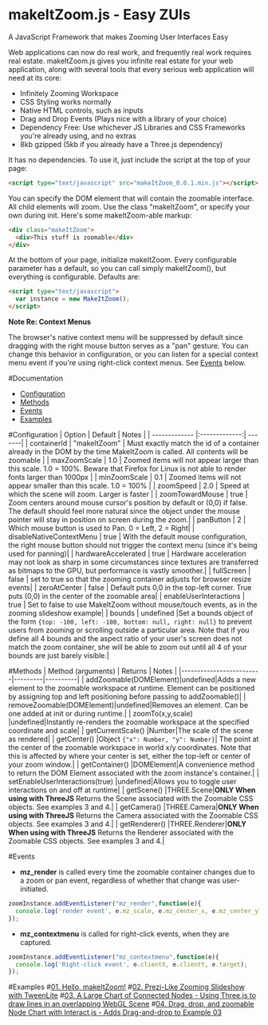# makeItZoom.js - Easy ZUIs
A JavaScript Framework that makes Zooming User Interfaces Easy

Web applications can now do real work, and frequently real work requires real estate. makeItZoom.js gives you infinite real estate for your web application, along with several tools that every serious web application will need at its core:

- Infinitely Zooming Workspace
- CSS Styling works normally
- Native HTML controls, such as inputs
- Drag and Drop Events (Plays nice with a library of your choice)
- Dependency Free: Use whichever JS Libraries and CSS Frameworks you're already using, and no extras
- 8kb gzipped (5kb if you already have a Three.js dependency)

It has no dependencies. To use it, just include the script at the top of your page:

```HTML
<script type="text/javascript" src="makeItZoom_0.0.1.min.js"></script>
```

You can specify the DOM element that will contain the zoomable interface. All child elements will zoom. Use the class "makeItZoom", or specify your own during init. Here's some makeItZoom-able markup:

```HTML
<div class="makeItZoom">
  <div>This stuff is zoomable</div>
</div>
```

At the bottom of your page, initialize makeItZoom. Every configurable parameter has a default, so you can call simply makeItZoom(), but everything is configurable. Defaults are:

```HTML
<script type="text/javascript">
  var instance = new MakeItZoom();
</script>
```

**Note Re: Context Menus**

The browser's native context menu will be suppressed by default since dragging with the right mouse button serves as a "pan" gesture. You can change this behavior in configuration, or you can listen for a special context menu event if you're using right-click context menus. See [Events](#Events) below.

#Documentation
- [Configuration](#configuration)
- [Methods](#methods)
- [Events](#events)
- [Examples](#examples)

#Configuration
|      Option   |   Default     |  Notes |
| ------------- |:-------------:| -------|
|  containerId  | "makeItZoom"  | Must exactly match the id of a container already in the DOM by the time MakeItZoom is called. All contents will be zoomable |
| maxZoomScale |  1.0  | Zoomed items will not appear larger than this scale. 1.0 = 100%. Beware that Firefox for Linux is not able to render fonts larger than 1000px |
| minZoomScale |  0.1  | Zoomed items will not appear smaller than this scale. 1.0 = 100% |
| zoomSpeed |  2.0  | Speed at which the scene will zoom. Larger is faster |
| zoomTowardMouse | true | Zoom centers around mouse cursor's position by default or (0,0) if false. The default should feel more natural since the object under the mouse pointer will stay in position on screen during the zoom.|
| panButton |  2  | Which mouse button is used to Pan. 0 = Left, 2 = Right|
| disableNativeContextMenu | true | With the default mouse configuration, the right mouse button should not trigger the context menu (since it's being used for panning)|
| hardwareAccelerated | true | Hardware acceleration may not look as sharp in some circumstances since textures are transferred as bitmaps to the GPU, but performance is vastly smoother.|
| fullScreen | false | set to true so that the zooming container adjusts for browser resize events|
| zeroAtCenter |  false | Default puts 0,0 in the top-left corner. True puts (0,0) in the center of the zoomable area|
| enableUserInteractions | true  | Set to false to use MakeItZoom without mouse/touch events, as in the zooming slideshow example|
| bounds | undefined |Set a bounds object of the form ```{top: -100, left: -100, bottom: null, right: null}``` to prevent users from zooming or scrolling outside a particular area. Note that if you define all 4 bounds and the aspect ratio of your user's screen does not match the zoom container, she will be able to zoom out until all 4 of your bounds are just barely visible.|

#Methods
|      Method (arguments) | Returns |    Notes |
|-------------------------|---------|----------|
| addZoomable(DOMElement)|undefined|Adds a new element to the zoomable workspace at runtime. Element can be positioned by assigning top and left positioning before passing to addZoomable()|
| removeZoomable(DOMElement)|undefined|Removes an element. Can be one added at init or during runtime.|
| zoomTo(x,y,scale) |undefined|Instantly re-renders the zoomable workspace at the specified coordinate and scale|
| getCurrentScale() |Number|The scale of the scene as rendered|
| getCenter() |Object ```{"x": Number, "y": Number}```| The point at the center of the zoomable workspace in world x/y coordinates. Note that this is affected by where your center is set, either the top-left or center of your zoom window.|
| getContainer() |DOMElement|A convenience method to return the DOM Element associated with the zoom instance's container.|
| setEnableUserInteractions(true) |undefined|Allows you to toggle user interactions on and off at runtime|
| getScene() |THREE.Scene|**ONLY When using with ThreeJS** Returns the Scene associated with the Zoomable CSS objects. See examples 3 and 4.|
| getCamera() |THREE.Camera|**ONLY When using with ThreeJS** Returns the Camera associated with the Zoomable CSS objects. See examples 3 and 4.|
| getRenderer() |THREE.Renderer|**ONLY When using with ThreeJS** Returns the Renderer associated with the Zoomable CSS objects. See examples 3 and 4.|

#Events
- **mz_render** is called every time the zoomable container changes due to a zoom or pan event, regardless of whether that change was user-initiated.
```JavaScript
zoomInstance.addEventListener("mz_render",function(e){
  console.log('render event', e.mz_scale, e.mz_center_x, e.mz_center_y);
});
```
- **mz_contextmenu** is called for right-click events, when they are captured.
```JavaScript
zoomInstance.addEventListener("mz_contextmenu",function(e){
  console.log('Right-click event', e.clientX, e.clientY, e.target);
});
```

#Examples
#[01. Hello, makeItZoom!](http://strandedcity.github.io/makeItZoom/demo/01_hello_zoom.html)
#[02. Prezi-Like Zooming Slideshow with TweenLite](http://strandedcity.github.io/makeItZoom/demo/02_zooming_slideshow.html)
#[03. A Large Chart of Connected Nodes - Using Three.js to draw lines in an overlapping WebGL Scene](http://strandedcity.github.io/makeItZoom/demo/03_node_map.html)
#[04. Drag, drop, and zoomable Node Chart with Interact.js - Adds Drag-and-drop to Example 03](http://strandedcity.github.io/makeItZoom/demo/04_draggable_node_map.html)
